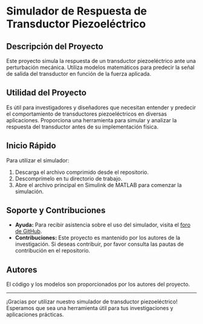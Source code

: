 # Simulador de Respuesta de Transductor Piezoeléctrico

## Descripción del Proyecto
Este proyecto simula la respuesta de un transductor piezoeléctrico ante una perturbación mecánica. Utiliza modelos matemáticos para predecir la señal de salida del transductor en función de la fuerza aplicada.

## Utilidad del Proyecto
Es útil para investigadores y diseñadores que necesitan entender y predecir el comportamiento de transductores piezoeléctricos en diversas aplicaciones. Proporciona una herramienta para simular y analizar la respuesta del transductor antes de su implementación física.

## Inicio Rápido
Para utilizar el simulador:
1. Descarga el archivo comprimido desde el repositorio.
2. Descomprímelo en tu directorio de trabajo.
3. Abre el archivo principal en Simulink de MATLAB para comenzar la simulación.

## Soporte y Contribuciones
- **Ayuda:** Para recibir asistencia sobre el uso del simulador, visita el [foro de GitHub](https://github.com/LEKamt/PZT_Simulador/issues).
- **Contribuciones:** Este proyecto es mantenido por los autores de la investigación. Si deseas contribuir, por favor consulta las pautas de contribución en el repositorio.

## Autores
El código y los modelos son proporcionados por los autores del proyecto.

---

¡Gracias por utilizar nuestro simulador de transductor piezoeléctrico! Esperamos que sea una herramienta útil para tus investigaciones y aplicaciones prácticas.
